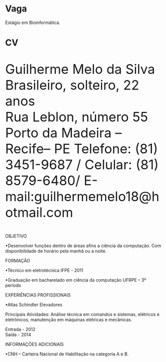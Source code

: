 Vaga
====

Estágio em Bioinformática.


CV
==

<p style = "text-align: left ; font-size: 300% "> Guilherme Melo da Silva</br>
Brasileiro, solteiro, 22 anos</br>
Rua Leblon, número 55</br>
Porto da Madeira – Recife– PE
Telefone: (81) 3451-9687 / Celular: (81) 8579-6480/ E-mail:guilhermemelo18@hotmail.com</p>

OBJETIVO

•Desenvolver funções dentro de áreas afins a ciência da computação. Com disponibilidade de horário pela manhã ou a noite.

FORMAÇÃO

•Técnico em eletrotécnica
 IFPE - 2011

•Graduação em bacharelado em ciência da computação 
 UFRPE – 3º período

EXPERIÊNCIAS PROFISSIONAIS 

•Atlas Schindler Elevadores

Principais Atividades: Análise técnica em comandos e sistemas, elétricos e eletrônicos, manutenção em máquinas elétricas e mecânicas.

Entrada - 2012  
Saída  - 2014

INFORMAÇÕES ADICIONAIS

•CNH – Carteira Nacional de Habilitação na categoria A e B.
